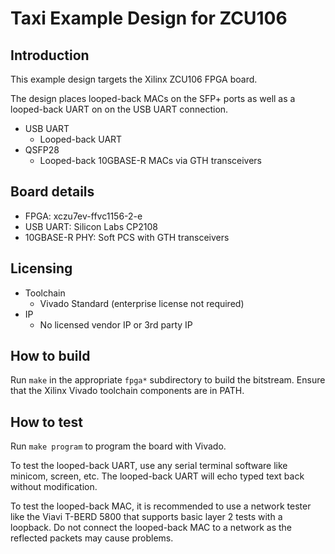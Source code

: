 # Taxi Example Design for ZCU106

## Introduction

This example design targets the Xilinx ZCU106 FPGA board.

The design places looped-back MACs on the SFP+ ports as well as a looped-back UART on on the USB UART connection.

*  USB UART
    *  Looped-back UART
*  QSFP28
    *  Looped-back 10GBASE-R MACs via GTH transceivers

## Board details

*  FPGA: xczu7ev-ffvc1156-2-e
*  USB UART: Silicon Labs CP2108
*  10GBASE-R PHY: Soft PCS with GTH transceivers

## Licensing

*  Toolchain
    *  Vivado Standard (enterprise license not required)
*  IP
    *  No licensed vendor IP or 3rd party IP

## How to build

Run `make` in the appropriate `fpga*` subdirectory to build the bitstream.  Ensure that the Xilinx Vivado toolchain components are in PATH.

## How to test

Run `make program` to program the board with Vivado.

To test the looped-back UART, use any serial terminal software like minicom, screen, etc.  The looped-back UART will echo typed text back without modification.

To test the looped-back MAC, it is recommended to use a network tester like the Viavi T-BERD 5800 that supports basic layer 2 tests with a loopback.  Do not connect the looped-back MAC to a network as the reflected packets may cause problems.

